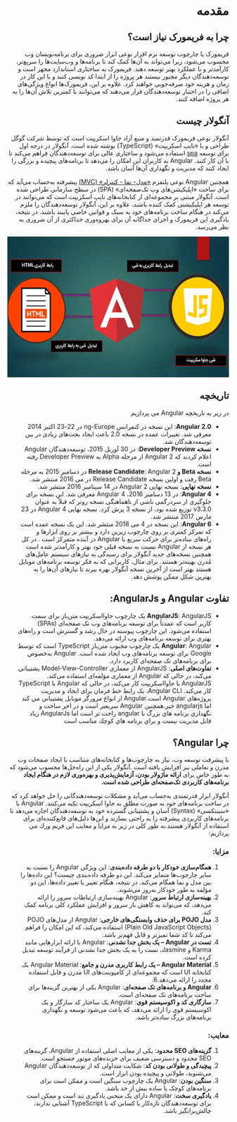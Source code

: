 <div dir="rtl">



# مقدمه 

## چرا به فریمورک نیاز است؟
فریمورک یا چارچوب توسعه نرم افزار نوعی ابزار ضروری برای برنامه‌نویسان وب محسوب می‌شود، زیرا می‌تواند به آن‌ها کمک کند تا برنامه‌ها و وب‌سایت‌ها را سریع‌تر، کارآمدتر و با عملکرد بهتر توسعه دهند. فریمورک به ساختاری استاندارد مجهز است و توسعه‌دهندگان دیگر مجبور نیستند هر پروژه را از ابتدا کد نویسی کنند و با این کار در زمان و هزینه خود صرفه‌جویی خواهند کرد. علاوه بر این، فریمورک‌ها انواع ویژگی‌های اضافی را در اختیار توسعه‌دهندگان قرار می‌دهند که می‌توانند با کمترین تلاش آن‌ها را به هر پروژه اضافه کنند.
## آنگولار چيست
آنگولار نوعی فریمورک قدرتمند و منبع آزاد جاوا اسکریپت است که توسط شرکت گوگل طراحی و با «تایپ اسکریپت» (TypeScript) نوشته شده است. آنگولار در درجه اول برای توسعه [spa](SPA/README.md) استفاده می‌شود و ساختاری عالی برای توسعه‌دهندگان فراهم می‌کند تا با آن کار کنند. Angular به کاربران این امکان را می‌دهد تا برنامه‌های پیچیده و بزرگی را ایجاد کنند که مدیریت و نگهداری آن‌ها آسان باشد.

همچنین Angular نوعی پلتفرم [«مدل- نما - کنترلر» (MVC)](MVC/README.md) پیشرفته به‌حساب می‌آید که برای ساخت «اپلیکیشن‌‎های وب تک‌صفحه‌ای» (SPA) در سطح سازمانی طراحی شده است. آنگولار مبتنی بر مجموعه‌ای از کتابخانه‌های تایپ اسکریپت است که می‌توانند در توسعه هر اپلیکیشنی کمک کننده باشند. علاوه بر این، آنگولار توسعه‌دهندگان را ملزم می‌کند در هنگام ساخت برنامه‌های خود به سبک و قوانین خاصی پایبند باشند. در نتیجه، یادگیری این فریمورک و اجزای جداگانه آن برای بهروه‌وری حداکثری از آن ضروری به نظر می‌رسد.


<img src="./angular-connections.png" style="display: block;margin-left: auto;margin-right: auto;">

## تاریخچه
در زير به تاريخچه Angular مي پردازيم

- **Angular 2.0**: این نسخه در کنفرانس ng-Europe در 22-23 اکتبر 2014 معرفی شد. تغییرات عمده در نسخه 2.0 باعث ایجاد بحث‌های زیادی در بین توسعه‌دهندگان شد.
- **نسخه Developer Preview**: در 30 آوریل 2015، توسعه‌دهندگان Angular اعلام کردند که Angular 2 از مرحله Alpha به Developer Preview رفته است.
- **نسخه Beta و Release Candidate**: Angular 2 در دسامبر 2015 به مرحله Beta رفت و اولین نسخه Release Candidate در می 2016 منتشر شد.
- **نسخه نهایی**: نسخه نهایی Angular 2 در 14 سپتامبر 2016 منتشر شد.
- **Angular 4**: در 13 دسامبر 2016، Angular 4 معرفی شد. این نسخه برای جلوگیری از سردرگمی ناشی از ناهماهنگی نسخه روتر که قبلاً به عنوان v3.3.0 توزیع شده بود، از نسخه 3 پرش کرد. نسخه نهایی Angular 4 در 23 مارس 2017 منتشر شد.
- **Angular 6**: این نسخه در 4 می 2018 منتشر شد. این یک نسخه عمده است که تمرکز کمتری بر روی چارچوب زیرین دارد و بیشتر بر روی ابزارها و راه‌های ساده‌تر برای حرکت سریع با Angular در آینده متمرکز است .
در كل هر نسخه از Angular نسبت به نسخه قبلی خود بهتر و کارآمدتر شده است همچنین نسخه‌های جدید آنگولار برای رسیدگی به نیازهای سیستم عامل‌های مُدرن بهینه‌تر هستند. برای مثال، کاربرانی که به فکر توسعه برنامه‌های موبایل هستند بهتر است از آخرین نسخه آنگولار بهره ببرند تا نیازهای آن‌ها را به بهترین شکل ممکن پوشش دهد.
## تفاوت Angular و AngularJs:
- **AngularJS**: AngularJS یک چارچوب جاوااسکریپت متن‌باز برای سمت کاربر است که عمدتاً برای توسعه برنامه‌های وب تک صفحه‌ای (SPAs) استفاده می‌شود. این چارچوب پیوسته در حال رشد و گسترش است و راه‌های بهتری برای توسعه برنامه‌های وب ارائه می‌دهد.
- **Angular**: Angular یک چارچوب محبوب متن‌باز TypeScript است که توسط Google برای توسعه برنامه‌های وب ایجاد شده است. Angular به‌خصوص برای برنامه‌های تک صفحه‌ای کاربرد دارد.
- **تفاوت‌های اصلی**: AngularJS از معماری Model-View-Controller پشتیبانی می‌کند، در حالی که Angular از معماری مؤلفه‌ای استفاده می‌کند. AngularJS با جاوااسکریپت کار می‌کند، در حالی که Angular با TypeScript کار می‌کند. Angular CLI، یک رابط خط فرمان برای ایجاد و مدیریت پروژه‌های Angular است.Angular از انواع مرورگر موبايل پشتيباني مي كند اما angularjs خير.همچنين Angular سريعتر است و در اخر ساخت و نگهداري برنامه هاي بزرگ با angular راحت تر است اما AngularJs زياد قابل مديريت نيست و براي برنامه هاي كوچك مناسب است


## چرا Angular؟
با پیشرفت توسعه وب، نیاز به چارچوب‌ها و کتابخانه‌های متناسب با ایجاد صفحات وب مدرن و تعاملی نیز افزایش یافته است .آنگولار یکی از این راه‌حل‌ها محسوب می‌شود که به طور خاص برای **ارائه ماژولار بودن، آزمایش‌پذیری و بهره‌وری لازم در هنگام ایجاد برنامه‌های کاربردی تک‌صفحه‌ای طراحی شده است.**

آنگولار ابزار قدرتمندی به‌حساب می‌آید و مشکلات توسعه‌دهندگانی را حل خواهد کرد که در ساخت برنامه‌های خود به صورت مطلق به جاوا اسکریپت تکیه می‌کنند. Angular با «سینتکسی» (Syntax) آسان و پشتیبانی گسترده خود به توسعه‌دهندگان اجازه می‌دهد تا برنامه‌های کاربردی پیشرفته را به راحتی بسازند و این‌ها دلیل‌های قانع‌کننده‌ای برای استفاده از آنگولار هستند.به طور كلي در زير به مزايا و معايب اين فريم ورك مي پردازيم:
### مزايا:
1. **همگام‌سازی خودکار با دو طرفه داده‌بندی**: این ویژگی Angular را نسبت به سایر چارچوب‌ها متمایز می‌کند. این دو طرفه داده‌بندی چیست؟ این داده‌ها را بین مدل و نما همگام می‌کند. در نتیجه، هنگام تغییر یا تغییر داده‌ها، این دو مؤلفه به طور خودکار به‌روز می‌شوند.
2. **بهینه‌سازی ارتباط سرور**: Angular بهینه‌سازی ارتباطات سرور را ارائه می‌دهد، که می‌تواند به کاهش بار سرور و افزایش عملکرد کلی برنامه کمک کند.
3. **مدل POJO برای حذف وابستگی‌های خارجی**: Angular از مدل‌های POJO (Plain Old JavaScript Objects) استفاده می‌کند، که این امکان را فراهم می‌کند تا کد شما تمیزتر و قابل فهم‌تر باشد.
4. **تست در Angular – یک بخش جدا نشدنی**: Angular با ارائه ابزارهایی مانند Karma و Jasmine، تست را به یک بخش جدا نشدنی از فرآیند توسعه تبدیل کرده است.
5. **Angular Material – یک رابط کاربری مدرن و جامع**: Angular Material یک کتابخانه UI است که مجموعه‌ای از کامپوننت‌های UI مدرن و قابل استفاده مجدد را ارائه می‌دهد.6.
6. **Angular و برنامه‌های تک صفحه‌ای**: Angular یکی از بهترین گزینه‌ها برای ساخت برنامه‌های تک صفحه‌ای است.
7. **سازگاری کد و اکوسیستم قوی**: Angular یک ساختار کد سازگار و یک اکوسیستم قوی را ارائه می‌دهد، که باعث می‌شود توسعه و نگهداری برنامه‌های بزرگ ساده‌تر باشد.

### معايب:
1. **گزینه‌های SEO محدود**: یکی از معایب اصلی استفاده از Angular، گزینه‌های SEO محدود و دسترسی ضعیف برای خزنده‌های موتور جستجو است.
2. **پیچیدگی و طولانی بودن کد**: شکایت متداولی که از توسعه‌دهندگان Angular می‌شنوید، طولانی و پیچیده بودن ابزار است.
3. **سنگین بودن**: Angular یک چارچوب سنگین است و ممکن است برای برنامه‌های کوچک یا ساده بیش از حد باشد.
4. **یادگیری سخت**: Angular دارای یک منحنی یادگیری تند است و ممکن است برای توسعه‌دهندگان تازه‌کار یا کسانی که با TypeScript آشنایی ندارند، چالش‌برانگیز باشد.




</div>
